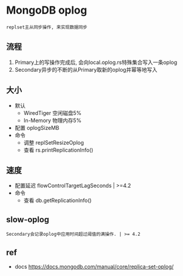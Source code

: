 # MongoDB oplog

    replset主从同步操作, 来实现数据同步

## 流程

1. Primary上的写操作完成后, 会向local.oplog.rs特殊集合写入一条oplog
2. Secondary异步的不断的从Primary取新的oplog并幂等地写入

## 大小

- 默认
  - WiredTiger 空闲磁盘5%
  - In-Memory 物理内存5%
- 配置 oplogSizeMB
- 命令
  - 调整 replSetResizeOplog
  - 查看 rs.printReplicationInfo()

## 速度

- 配置延迟 flowControlTargetLagSeconds | >=4.2
- 命令
  - 查看 db.getReplicationInfo()

## slow-oplog

    Secondary会记录oplog中应用时间超过阈值的满操作. | >= 4.2

## ref

- docs <https://docs.mongodb.com/manual/core/replica-set-oplog/>